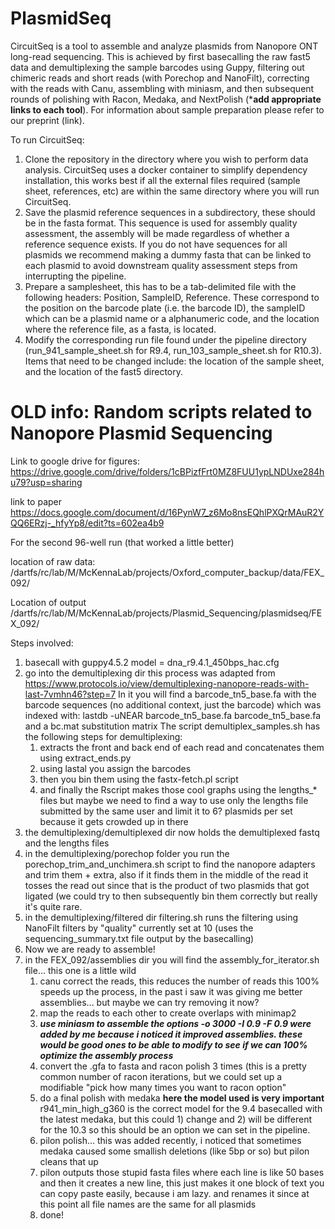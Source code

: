 # PlasmidSeq

CircuitSeq is a tool to assemble and analyze plasmids from Nanopore ONT long-read sequencing. This is achieved by first basecalling the raw fast5 data and demultiplexing the sample barcodes using Guppy, filtering out chimeric reads and short reads (with Porechop and NanoFilt), correcting with the reads with Canu, assembling with miniasm, and then subsequent rounds of polishing with Racon, Medaka, and NextPolish (***add appropriate links to each tool**). For information about sample preparation please refer to our preprint (link). 

To run CircuitSeq:
1) Clone the repository in the directory where you wish to perform data analysis. CircuitSeq uses a docker container to simplify dependency installation, this works best if all the external files required (sample sheet, references, etc) are within the same directory where you will run CircuitSeq. 
2) Save the plasmid reference sequences in a subdirectory, these should be in the fasta format. This sequence is used for assembly quality assessment, the assembly will be made regardless of whether a reference sequence exists. If you do not have sequences for all plasmids we recommend making a dummy fasta that can be linked to each plasmid to avoid downstream quality assessment steps from interrupting the pipeline. 
3) Prepare a samplesheet, this has to be a tab-delimited file with the following headers: Position, SampleID, Reference. These correspond to the position on the barcode plate (i.e. the barcode ID), the sampleID which can be a plasmid name or a alphanumeric code, and the location where the reference file, as a fasta, is located. 
4) Modify the corresponding run file found under the pipeline directory (run_941_sample_sheet.sh for R9.4, run_103_sample_sheet.sh for R10.3). Items that need to be changed include: the location of the sample sheet, and the location of the fast5 directory. 


















# OLD info: Random scripts related to Nanopore Plasmid Sequencing 

Link to google drive for figures: https://drive.google.com/drive/folders/1cBPizfFrt0MZ8FUU1ypLNDUxe284hu79?usp=sharing

link to paper https://docs.google.com/document/d/16PynW7_z6Mo8nsEQhlPXQrMAuR2YQQ6ERzj-_hfyYp8/edit?ts=602ea4b9



For the second 96-well run (that worked a little better)

location of raw data:
/dartfs/rc/lab/M/McKennaLab/projects/Oxford_computer_backup/data/FEX_092/

Location of output
/dartfs/rc/lab/M/McKennaLab/projects/Plasmid_Sequencing/plasmidseq/FEX_092/

Steps involved:
1) basecall with guppy4.5.2 model = dna_r9.4.1_450bps_hac.cfg 
2) go into the demultiplexing dir this process was adapted from https://www.protocols.io/view/demultiplexing-nanopore-reads-with-last-7vmhn46?step=7
   In it you will find a barcode_tn5_base.fa with the barcode sequences (no additional context, just the barcode) which was indexed with:
   lastdb -uNEAR barcode_tn5_base.fa barcode_tn5_base.fa
   and a bc.mat substitution matrix 
   The script demultiplex_samples.sh has the following steps for demultiplexing:
   1) extracts the front and back end of each read and concatenates them using extract_ends.py
   2) using lastal you assign the barcodes
   3) then you bin them using the fastx-fetch.pl script 
   4) and finally the Rscript makes those cool graphs using the lengths_* files but maybe we need to find a way to use only the lengths file submitted by the 
   same user and limit it  to 6? plasmids per set because it gets crowded up in there 
3) the demultiplexing/demultiplexed dir now holds the demultiplexed fastq and the lengths files 
4) in the demultiplexing/porechop folder you run the porechop_trim_and_unchimera.sh script to find the nanopore adapters and trim them + extra, also if it finds them in the middle of the read it tosses the read out since that is the product of two plasmids that got ligated (we could try to then subsequently bin them correctly but really it's quite rare. 
5) in the demultiplexing/filtered dir filtering.sh runs the filtering using NanoFilt filters by "quality" currently set at 10 (uses the sequencing_summary.txt file output by the basecalling) 
6) Now we are ready to assemble!
7) in the FEX_092/assemblies dir you will find the assembly_for_iterator.sh file... this one is a little wild
   1) canu correct the reads, this reduces the number of reads this 100% speeds up the process, in the past i saw it was giving me better assemblies... but maybe we can try removing it now? 
   2) map the reads to each other to create overlaps with minimap2
   3) ***use miniasm to assemble the options -o 3000 -I 0.9 -F 0.9 were added by me because i noticed it improved assemblies. these would be good ones to be able to modify to see if we can 100% optimize the assembly process***
   4) convert the .gfa to fasta and racon polish 3 times (this is a pretty common number of racon iterations, but we could set up a modifiable "pick how many times you want to racon option" 
   5) do a final polish with medaka **here the model used is very important** r941_min_high_g360 is the correct model for the 9.4 basecalled with the latest medaka, but this could 1) change and 2) will be different for the 10.3 so this should be an option we can set in the pipeline. 
   6) pilon polish... this was added recently, i noticed that sometimes medaka caused some smallish deletions (like 5bp or so) but pilon cleans that up 
   7) pilon outputs those stupid fasta files where each line is like 50 bases and then it creates a new line, this just makes it one block of text you can copy paste easily, because i am lazy. and renames it since at this point all file names are the same for all plasmids 
   8) done! 









